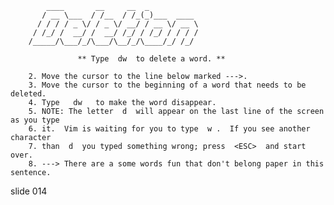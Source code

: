             ____       __     __  _
           / __ \___  / /__  / /_(_)___  ____
          / / / / _ \/ / _ \/ __/ / __ \/ __ \
         / /_/ /  __/ /  __/ /_/ / /_/ / / / /
        /_____/\___/_/\___/\__/_/\____/_/ /_/

                   ** Type  dw  to delete a word. **

        2. Move the cursor to the line below marked --->.
        3. Move the cursor to the beginning of a word that needs to be deleted.
        4. Type   dw   to make the word disappear.
        5. NOTE: The letter  d  will appear on the last line of the screen as you type
        6. it.  Vim is waiting for you to type  w .  If you see another character
        7. than  d  you typed something wrong; press  <ESC>  and start over.
        8. ---> There are a some words fun that don't belong paper in this sentence.

















































































slide 014
